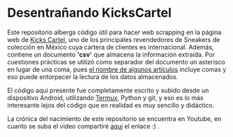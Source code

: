 # Desentrañando KicksCartel
Este repositorio alberga código útil para hacer web scrapping en la página web de [Kicks Cartel](https://www.kickscartelmx.com/), uno de los principales revendedores de Sneakers de colección en México cuya cartera de clientes es internacional. Además, contiene un documento **'csv'** que almacena la información extraída. Por cuestiones prácticas se utilizó como separador del documento un asterisco en lugar de una coma, pues [el nombre de algunos artículos](https://www.kickscartelmx.com/product/jordan-1-fragment-custom-shoe-surgeon) incluye comas y eso puede entorpecer la lectura de los datos almacenados.

El código aquí presente fue completamente escrito y subido desde un dispositivo Android, utilizando [Termux](https://termux.com/), Python y git, y eso es lo más interesante lejos del código que en realidad es muy sencillo y didáctico.

La crónica del nacimiento de este repositorio se encuentra en Youtube, en cuanto se suba el video compartiré [aquí](https://youtu.be/VAYsMyKsP88) el enlace :) .
